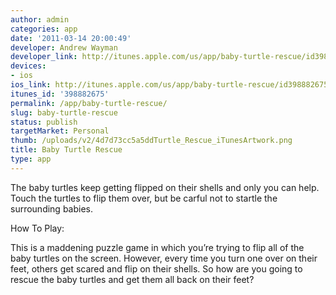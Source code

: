 ```yaml
---
author: admin
categories: app
date: '2011-03-14 20:00:49'
developer: Andrew Wayman
developer_link: http://itunes.apple.com/us/app/baby-turtle-rescue/id398882675?mt=8
devices: 
- ios
ios_link: http://itunes.apple.com/us/app/baby-turtle-rescue/id398882675?mt=8
itunes_id: '398882675'
permalink: /app/baby-turtle-rescue/
slug: baby-turtle-rescue
status: publish
targetMarket: Personal
thumb: /uploads/v2/4d7d73cc5a5ddTurtle_Rescue_iTunesArtwork.png
title: Baby Turtle Rescue
type: app
---
```


The baby turtles keep getting flipped on their shells and only you can help. Touch the turtles to flip them over, but be carful not to startle the surrounding babies.

How To Play:

This is a maddening puzzle game in which you’re trying to flip all of the baby turtles on the screen. However, every time you turn one over on their feet, others get scared and flip on their shells. So how are you going to rescue the baby turtles and get them all back on their feet?
